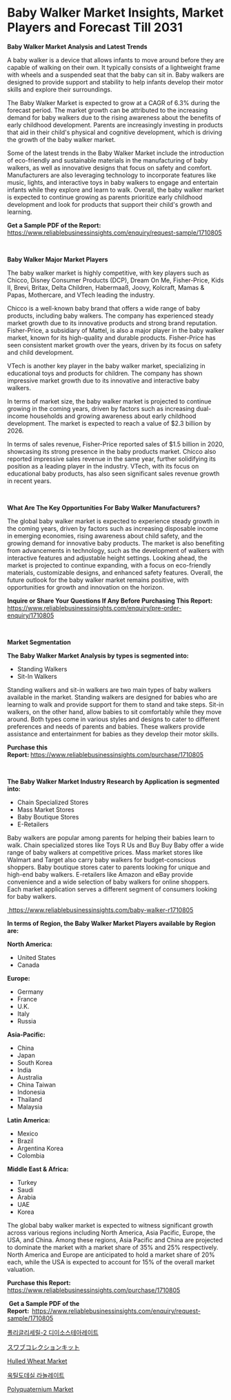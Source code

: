<p><h1>Baby Walker Market Insights, Market Players and Forecast Till 2031</h1></p><p><strong>Baby Walker Market Analysis and Latest Trends</strong></p>
<p><p>A baby walker is a device that allows infants to move around before they are capable of walking on their own. It typically consists of a lightweight frame with wheels and a suspended seat that the baby can sit in. Baby walkers are designed to provide support and stability to help infants develop their motor skills and explore their surroundings.</p><p>The Baby Walker Market is expected to grow at a CAGR of 6.3% during the forecast period. The market growth can be attributed to the increasing demand for baby walkers due to the rising awareness about the benefits of early childhood development. Parents are increasingly investing in products that aid in their child's physical and cognitive development, which is driving the growth of the baby walker market.</p><p>Some of the latest trends in the Baby Walker Market include the introduction of eco-friendly and sustainable materials in the manufacturing of baby walkers, as well as innovative designs that focus on safety and comfort. Manufacturers are also leveraging technology to incorporate features like music, lights, and interactive toys in baby walkers to engage and entertain infants while they explore and learn to walk. Overall, the baby walker market is expected to continue growing as parents prioritize early childhood development and look for products that support their child's growth and learning.</p></p>
<p><strong>Get a Sample PDF of the Report:&nbsp;</strong> <a href="https://www.reliablebusinessinsights.com/enquiry/request-sample/1710805">https://www.reliablebusinessinsights.com/enquiry/request-sample/1710805</a></p>
<p>&nbsp;</p>
<p><strong>Baby Walker Major Market Players</strong></p>
<p><p>The baby walker market is highly competitive, with key players such as Chicco, Disney Consumer Products (DCP), Dream On Me, Fisher-Price, Kids II, Brevi, Britax, Delta Children, Habermaaß, Joovy, Kolcraft, Mamas & Papas, Mothercare, and VTech leading the industry. </p><p>Chicco is a well-known baby brand that offers a wide range of baby products, including baby walkers. The company has experienced steady market growth due to its innovative products and strong brand reputation. Fisher-Price, a subsidiary of Mattel, is also a major player in the baby walker market, known for its high-quality and durable products. Fisher-Price has seen consistent market growth over the years, driven by its focus on safety and child development.</p><p>VTech is another key player in the baby walker market, specializing in educational toys and products for children. The company has shown impressive market growth due to its innovative and interactive baby walkers. </p><p>In terms of market size, the baby walker market is projected to continue growing in the coming years, driven by factors such as increasing dual-income households and growing awareness about early childhood development. The market is expected to reach a value of $2.3 billion by 2026.</p><p>In terms of sales revenue, Fisher-Price reported sales of $1.5 billion in 2020, showcasing its strong presence in the baby products market. Chicco also reported impressive sales revenue in the same year, further solidifying its position as a leading player in the industry. VTech, with its focus on educational baby products, has also seen significant sales revenue growth in recent years.</p></p>
<p>&nbsp;</p>
<p><strong>What Are The Key Opportunities For Baby Walker Manufacturers?</strong></p>
<p><p>The global baby walker market is expected to experience steady growth in the coming years, driven by factors such as increasing disposable income in emerging economies, rising awareness about child safety, and the growing demand for innovative baby products. The market is also benefiting from advancements in technology, such as the development of walkers with interactive features and adjustable height settings. Looking ahead, the market is projected to continue expanding, with a focus on eco-friendly materials, customizable designs, and enhanced safety features. Overall, the future outlook for the baby walker market remains positive, with opportunities for growth and innovation on the horizon.</p></p>
<p><strong>Inquire or Share Your Questions If Any Before Purchasing This Report:</strong> <a href="https://www.reliablebusinessinsights.com/enquiry/pre-order-enquiry/1710805">https://www.reliablebusinessinsights.com/enquiry/pre-order-enquiry/1710805</a></p>
<p>&nbsp;</p>
<p><strong>Market Segmentation</strong></p>
<p><strong>The Baby Walker Market Analysis by types is segmented into:</strong></p>
<p><ul><li>Standing Walkers</li><li>Sit-In Walkers</li></ul></p>
<p><p>Standing walkers and sit-in walkers are two main types of baby walkers available in the market. Standing walkers are designed for babies who are learning to walk and provide support for them to stand and take steps. Sit-in walkers, on the other hand, allow babies to sit comfortably while they move around. Both types come in various styles and designs to cater to different preferences and needs of parents and babies. These walkers provide assistance and entertainment for babies as they develop their motor skills.</p></p>
<p><strong>Purchase this Report:&nbsp;</strong><a href="https://www.reliablebusinessinsights.com/purchase/1710805">https://www.reliablebusinessinsights.com/purchase/1710805</a></p>
<p>&nbsp;</p>
<p><strong>The Baby Walker Market Industry Research by Application is segmented into:</strong></p>
<p><ul><li>Chain Specialized Stores</li><li>Mass Market Stores</li><li>Baby Boutique Stores</li><li>E-Retailers</li></ul></p>
<p><p>Baby walkers are popular among parents for helping their babies learn to walk. Chain specialized stores like Toys R Us and Buy Buy Baby offer a wide range of baby walkers at competitive prices. Mass market stores like Walmart and Target also carry baby walkers for budget-conscious shoppers. Baby boutique stores cater to parents looking for unique and high-end baby walkers. E-retailers like Amazon and eBay provide convenience and a wide selection of baby walkers for online shoppers. Each market application serves a different segment of consumers looking for baby walkers.</p></p>
<p><a href="https://www.reliablebusinessinsights.com/baby-walker-r1710805">&nbsp;https://www.reliablebusinessinsights.com/baby-walker-r1710805</a></p>
<p><strong>In terms of Region, the Baby Walker Market Players available by Region are:</strong></p>
<p>
    <p> <strong> North America: </strong>
        <ul>
            <li>United States</li>
            <li>Canada</li>
        </ul>
        </p> 
    <p> <strong> Europe: </strong>
        <ul>
            <li>Germany</li>
            <li>France</li>
            <li>U.K.</li>
            <li>Italy</li>
            <li>Russia</li>
        </ul>
        </p> 
    <p> <strong> Asia-Pacific: </strong>
        <ul>
            <li>China</li>
            <li>Japan</li>
            <li>South Korea</li>
            <li>India</li>
            <li>Australia</li>
            <li>China Taiwan</li>
            <li>Indonesia</li>
            <li>Thailand</li>
            <li>Malaysia</li>
        </ul>
        </p> 
    <p> <strong> Latin America: </strong>
        <ul>
            <li>Mexico</li>
            <li>Brazil</li>
            <li>Argentina Korea</li>
            <li>Colombia</li>
        </ul>
        </p> 
    <p> <strong> Middle East & Africa: </strong>
        <ul>
            <li>Turkey</li>
            <li>Saudi</li>
            <li>Arabia</li>
            <li>UAE</li>
            <li>Korea</li>
        </ul>
    </p>
    </p>
<p><p>The global baby walker market is expected to witness significant growth across various regions including North America, Asia Pacific, Europe, the USA, and China. Among these regions, Asia Pacific and China are projected to dominate the market with a market share of 35% and 25% respectively. North America and Europe are anticipated to hold a market share of 20% each, while the USA is expected to account for 15% of the overall market valuation.</p></p>
<p><strong>Purchase this Report: </strong><a href="https://www.reliablebusinessinsights.com/purchase/1710805">https://www.reliablebusinessinsights.com/purchase/1710805</a></p>
<p>&nbsp;<strong>Get a Sample PDF of the Report:&nbsp;&nbsp;</strong><a href="https://www.reliablebusinessinsights.com/enquiry/request-sample/1710805">https://www.reliablebusinessinsights.com/enquiry/request-sample/1710805</a></p>
<p><strong></strong></p>
<p><p><a href="https://github.com/ConstantinVon/Market-Research-Report-List-1/blob/main/8913577107106.md">폴리글리세릴-2 디이소스테아레이트</a></p><p><a href="https://github.com/lrlmopnhwd79300/Market-Research-Report-List-2/blob/main/8479227126557.md">スワブコレクションキット</a></p><p><a href="https://issuu.com/reportprime-2/docs/hulled-wheat-market-size-2030.pptx">Hulled Wheat Market</a></p><p><a href="https://github.com/sammyUltyylrich9067856/Market-Research-Report-List-2/blob/main/6801480107105.md">옥틸도데실 라놀레이트</a></p><p><a href="https://github.com/fiixsa/Market-Research-Report-List-3/blob/main/polyquaternium-market.md">Polyquaternium Market</a></p></p>